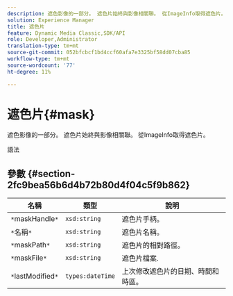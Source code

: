 ```yaml
---
description: 遮色影像的一部分。 遮色片始終與影像相關聯。 從ImageInfo取得遮色片。
solution: Experience Manager
title: 遮色片
feature: Dynamic Media Classic,SDK/API
role: Developer,Administrator
translation-type: tm+mt
source-git-commit: 052bfcbcf1bd4ccf60afa7e3325bf58dd07cba85
workflow-type: tm+mt
source-wordcount: '77'
ht-degree: 11%

---
```



# 遮色片{#mask}

遮色影像的一部分。 遮色片始終與影像相關聯。 從ImageInfo取得遮色片。

語法

## 參數 {#section-2fc9bea56b6d4b72b80d4f04c5f9b862}

| 名稱 | 類型 | 說明 |
|---|---|---|
| `*`maskHandle`*` | `xsd:string` | 遮色片手柄。 |
| `*`名稱`*` | `xsd:string` | 遮色片名稱。 |
| `*`maskPath`*` | `xsd:string` | 遮色片的相對路徑。 |
| `*`maskFile`*` | `xsd:string` | 遮色片檔案. |
| `*`lastModified`*` | `types:dateTime` | 上次修改遮色片的日期、時間和時區。 |

